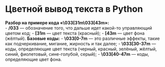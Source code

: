 # Цветной вывод текста в Python

**Разбор на примере кода «\033[31m\033[43m»:**  
	- **/033** — обозначение того, что дальше идет какой-то управляющий цветом код;
	- **[31m** — цвет текста (красный);
	- **[43m** — цвет фона (жёлтый).
**Базовые коды:**
	- **\033[0-7m** — это различные эффекты, такие как подчеркивание, мигание, жирность и так далее;
	- **\033[30-37m** — коды, определяющие цвет текста (черный, красный, зелёный, жёлтый, синий, фиолетовый, сине-голубой, серый);
	- **\033[40-47m** — коды, определяющие цвет фона.
	
